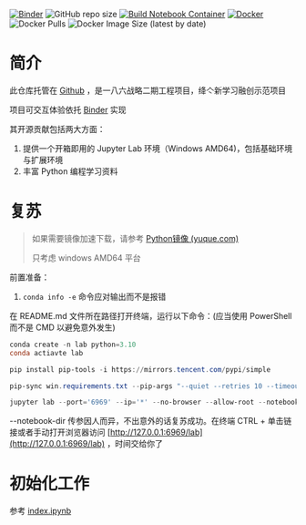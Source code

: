 [![Binder](https://mybinder.org/badge_logo.svg)](https://mybinder.org/v2/gh/Soltus/jlab-study-2023/HEAD?urlpath=lab) ![GitHub repo size](https://img.shields.io/github/repo-size/Soltus/jlab-study-2023?logo=github&style=flat-square) [![Build Notebook Container](https://github.com/Soltus/jlab-study-2023/actions/workflows/binder.yaml/badge.svg)](https://github.com/Soltus/jlab-study-2023/actions/workflows/binder.yaml) [![Docker](https://img.shields.io/badge/Docker-585899?logo=docker&style=flat-square)](https://hub.docker.com/repository/docker/soltus/jlab-study-2023) ![Docker Pulls](https://img.shields.io/docker/pulls/soltus/jlab-study-2023?style=flat-square) ![Docker Image Size (latest by date)](https://img.shields.io/docker/image-size/soltus/jlab-study-2023?style=flat-square)

# 简介

此仓库托管在 [Github](https://github.com/Soltus/jlab-study-2023) ，是一八六战略二期工程项目，绛亽新学习融创示范项目

项目可交互体验依托 [Binder](https://mybinder.org/v2/gh/Soltus/jlab-study-2023/HEAD?urlpath=lab/tree/binder.ipynb) 实现

其开源贡献包括两大方面：

1. 提供一个开箱即用的 Jupyter Lab 环境（Windows AMD64)，包括基础环境与扩展环境
2. 丰富 Python 编程学习资料

# 复苏

> 如果需要镜像加速下载，请参考 [Python镜像 (yuque.com)](https://www.yuque.com/cnbc/py3/image)
>
> 只考虑 windows AMD64 平台

前置准备：

1. `conda info -e` 命令应对输出而不是报错

在 README.md 文件所在路径打开终端，运行以下命令：(应当使用 PowerShell 而不是 CMD 以避免意外发生)

```powershell
conda create -n lab python=3.10
conda actiavte lab
```

```powershell
pip install pip-tools -i https://mirrors.tencent.com/pypi/simple
```

```powershell
pip-sync win.requirements.txt --pip-args "--quiet --retries 10 --timeout 30"
```

```powershell
jupyter lab --port='6969' --ip='*' --no-browser --allow-root --notebook-dir='D:\\TEMP\\jlab\\notebook'
```

--notebook-dir 传参因人而异，不出意外的话复苏成功。在终端 CTRL + 单击链接或者手动打开浏览器访问 [http://127.0.0.1:6969/lab](http://127.0.0.1:6969/lab) ，时间交给你了

# 初始化工作

参考 [index.ipynb](https://github.com/Soltus/jlab-study-2023/blob/main/index.ipynb)
